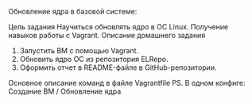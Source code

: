 Обновление ядра в базовой системе:

Цель задания
Научиться обновлять ядро в ОС Linux. Получение навыков работы с Vagrant. 
Описание домашнего задания
1) Запустить ВМ с помощью Vagrant.
2) Обновить ядро ОС из репозитория ELRepo.
3) Оформить отчет в README-файле в GitHub-репозитории.


Основное описание команд в файле Vagrantfile
PS. В одном конфиге:  Создание ВМ / Обновление ядра
